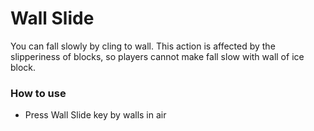 # Wall Slide

You can fall slowly by cling to wall. This action is affected by the slipperiness of blocks, so players cannot make fall
slow with wall of ice block.

### How to use

- Press Wall Slide key by walls in air